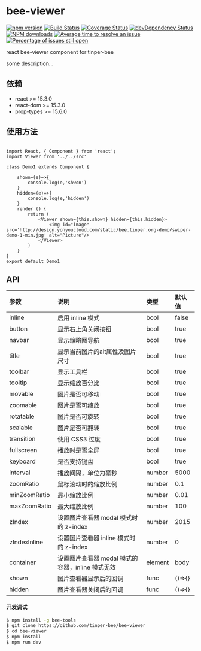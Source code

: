 # bee-viewer

[![npm version](https://img.shields.io/npm/v/bee-viewer.svg)](https://www.npmjs.com/package/bee-viewer)
[![Build Status](https://img.shields.io/travis/tinper-bee/bee-viewer/master.svg)](https://travis-ci.org/tinper-bee/bee-viewer)
[![Coverage Status](https://coveralls.io/repos/github/tinper-bee/bee-viewer/badge.svg?branch=master)](https://coveralls.io/github/tinper-bee/bee-viewer?branch=master)
[![devDependency Status](https://img.shields.io/david/dev/tinper-bee/bee-viewer.svg)](https://david-dm.org/tinper-bee/bee-viewer#info=devDependencies)
[![NPM downloads](http://img.shields.io/npm/dm/bee-viewer.svg?style=flat)](https://npmjs.org/package/bee-viewer)
[![Average time to resolve an issue](http://isitmaintained.com/badge/resolution/tinper-bee/bee-viewer.svg)](http://isitmaintained.com/project/tinper-bee/bee-viewer "Average time to resolve an issue")
[![Percentage of issues still open](http://isitmaintained.com/badge/open/tinper-bee/bee-viewer.svg)](http://isitmaintained.com/project/tinper-bee/bee-viewer "Percentage of issues still open")


react bee-viewer component for tinper-bee

some description...

## 依赖

- react >= 15.3.0
- react-dom >= 15.3.0
- prop-types >= 15.6.0

## 使用方法

```

import React, { Component } from 'react';
import Viewer from '../../src'

class Demo1 extends Component {

    shown=(e)=>{
        console.log(e,'shwon')
    }
    hidden=(e)=>{
        console.log(e,'hidden')
    }
    render () {
        return (
            <Viewer shown={this.shown} hidden={this.hidden}>
                <img id="image" src='http://design.yonyoucloud.com/static/bee.tinper.org-demo/swiper-demo-1-min.jpg' alt="Picture"/>
            </Viewer>
        )
    }
}
export default Demo1

```



## API

|参数|说明|类型|默认值|
|:---|:-----|:----|:------|
|inline|启用 inline 模式|bool|false|
|button|显示右上角关闭按钮|bool|true|
|navbar|显示缩略图导航|bool|true|
|title|显示当前图片的alt属性及图片尺寸|bool|true|
|toolbar|显示工具栏|bool|true|
|tooltip|显示缩放百分比|bool|true|
|movable|图片是否可移动|bool|true|
|zoomable|图片是否可缩放|bool|true|
|rotatable|图片是否可旋转|bool|true|
|scalable|图片是否可翻转|bool|true|
|transition|使用 CSS3 过度|bool|true|
|fullscreen|播放时是否全屏|bool|true|
|keyboard|是否支持键盘|bool|true|
|interval|播放间隔，单位为毫秒|number|5000|
|zoomRatio|鼠标滚动时的缩放比例|number|0.1|
|minZoomRatio|最小缩放比例|number|0.01|
|maxZoomRatio|最大缩放比例|number|100|
|zIndex|设置图片查看器 modal 模式时的 z-index|number|2015|
|zIndexInline|设置图片查看器 inline 模式时的 z-index|number|0|
|container|设置图片查看器 modal 模式的容器，inline 模式无效|element|body|
|shown|图片查看器显示后的回调|func|()=>{}|
|hidden|图片查看器关闭后的回调|func|()=>{}|

#### 开发调试

```sh
$ npm install -g bee-tools
$ git clone https://github.com/tinper-bee/bee-viewer
$ cd bee-viewer
$ npm install
$ npm run dev
```
